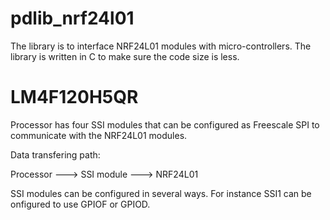 pdlib_nrf24l01
==============

The library is to interface NRF24L01 modules with micro-controllers. The library is written in C to make sure the code size is less.

LM4F120H5QR
===========

Processor has four SSI modules that can be configured as Freescale SPI to communicate with the NRF24L01 modules.

Data transfering path:

Processor ---> SSI module ---> NRF24L01

SSI modules can be configured in several ways. For instance SSI1 can be onfigured to use GPIOF or GPIOD.

